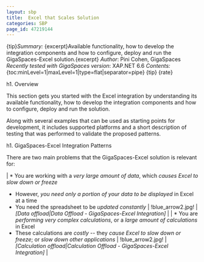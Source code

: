 ```yaml
---
layout: sbp
title:  Excel that Scales Solution
categories: SBP
page_id: 47219144
---
```


{tip}*Summary:* {excerpt}Available functionality, how to develop the integration components and how to configure, deploy and run the GigaSpaces-Excel solution.{excerpt}
*Author*: Pini Cohen, GigaSpaces
*Recently tested with GigaSpaces version*: XAP.NET 6.6
*Contents:*
{toc:minLevel=1|maxLevel=1|type=flat|separator=pipe}
{tip}
{rate}

h1. Overview

This section gets you started with the Excel integration by understanding its available functionality, how to develop the integration components and how to configure, deploy and run the solution.

Along with several examples that can be used as starting points for development, it includes supported platforms and a short description of testing that was performed to validate the proposed patterns.

h1. GigaSpaces-Excel Integration Patterns

There are two main problems that the GigaSpaces-Excel solution is relevant for:

| * You are working with a *very large amount of data*, which *causes Excel to slow down or freeze*
- However, *you need only a portion of your data to be displayed* in Excel at a time
- You need the spreadsheet to be *updated constantly* | !blue_arrow2.jpg! | *[Data offload|Data Offload - GigaSpaces-Excel Integration]* |
| * You are *performing very complex calculations*, or a *large amount of calculations* in Excel
- These calculations are *costly* -- they *cause Excel to slow down or freeze*; or *slow down other applications* | !blue_arrow2.jpg! | *[Calculation offload|Calculation Offload - GigaSpaces-Excel Integration]* |


